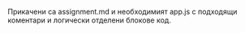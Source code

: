 Прикачени са assignment.md и необходимият app.js с подходящи коментари и логически отделени блокове код.
